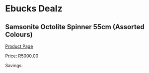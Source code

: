 
# Ebucks Dealz
## Samsonite Octolite Spinner 55cm (Assorted Colours)
[Product Page](https://www.ebucks.com/web/shop/productSelected.do?prodId=919082866&catId=908586136)

Price: R5000.00

Savings: 


	